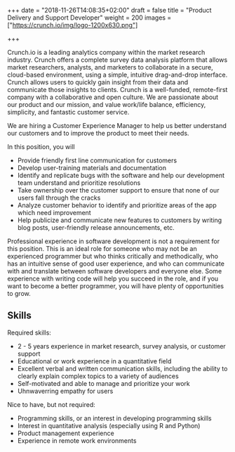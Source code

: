 +++
date = "2018-11-26T14:08:35+02:00"
draft = false
title = "Product Delivery and Support Developer"
weight = 200
images = ["https://crunch.io/img/logo-1200x630.png"]


+++

Crunch.io is a leading analytics company within the market research industry. Crunch offers a complete survey data analysis platform that allows market researchers, analysts, and marketers to collaborate in a secure, cloud-based environment, using a simple, intuitive drag-and-drop interface. Crunch allows users to  quickly gain insight from their data and communicate those insights to clients. 
Crunch is a well-funded, remote-first company with a collaborative and open culture. We are passionate about our product and our mission, and value work/life balance, efficiency, simplicity, and fantastic customer service.

We are hiring a Customer Experience Manager to help us better understand our customers and to improve the product to meet their needs. 

In this position, you will

* Provide friendly first line communication for customers 
* Develop user-training materials and documentation
* Identify and replicate bugs with the software and help our development team understand and prioritize resolutions
* Take ownership over the customer support to ensure that none of our users fall through the cracks
* Analyze customer behavior to identify and prioritize areas of the app which need improvement
* Help publicize and communicate new features to customers by writing blog posts, user-friendly release announcements, etc.


Professional experience in software development is not a requirement for this position. This is an ideal role for someone who may not be an experienced programmer but who thinks critically and methodically, who has an intuitive sense of good user experience, and who can communicate with and translate between software developers and everyone else. Some experience with writing code will help you succeed in the role, and if you want to become a better programmer, you will have plenty of opportunities to grow.

## Skills

Required skills:

* 2 - 5 years experience in market research, survey analysis, or customer support
* Educational or work experience in a quantitative field
* Excellent verbal and written communication skills, including the ability to clearly explain complex topics to a variety of audiences
* Self-motivated and able to manage and prioritize your work
* Uhnwaverring empathy for users

Nice to have, but not required:

* Programming skills, or an interest in developing programming skills
* Interest in quantitative analysis (especially using R and Python)
* Product management experience
* Experience in remote work environments


